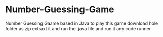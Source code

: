 # Number-Guessing-Game
Number Guessing Gaame based in Java
to play this game download hole folder as zip
extraxt it and run the .java file
and run it any code runner
